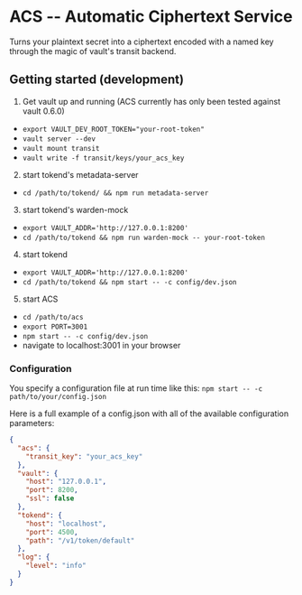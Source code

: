 # ACS -- Automatic Ciphertext Service
Turns your plaintext secret into a ciphertext encoded with a named key through the magic of vault's transit backend.

## Getting started (development)

1. Get vault up and running (ACS currently has only been tested against vault 0.6.0)
  * `export VAULT_DEV_ROOT_TOKEN="your-root-token"`
  * `vault server --dev`
  * `vault mount transit`
  * `vault write -f transit/keys/your_acs_key`
2. start tokend's metadata-server
  * `cd /path/to/tokend/ && npm run metadata-server`
3. start tokend's warden-mock
  * `export VAULT_ADDR='http://127.0.0.1:8200'`
  * `cd /path/to/tokend && npm run warden-mock -- your-root-token`
4. start tokend
  * `export VAULT_ADDR='http://127.0.0.1:8200'`
  * `cd /path/to/tokend && npm start -- -c config/dev.json`
5. start ACS
  * `cd /path/to/acs`
  * `export PORT=3001`
  * `npm start -- -c config/dev.json`
  * navigate to localhost:3001 in your browser

### Configuration

You specify a configuration file at run time like this:
`npm start -- -c path/to/your/config.json`

Here is a full example of a config.json with all of the available configuration parameters:

```json
{
  "acs": {
    "transit_key": "your_acs_key"
  },
  "vault": {
    "host": "127.0.0.1",
    "port": 8200,
    "ssl": false
  },
  "tokend": {
    "host": "localhost",
    "port": 4500,
    "path": "/v1/token/default"
  },
  "log": {
    "level": "info"
  }
}
```

